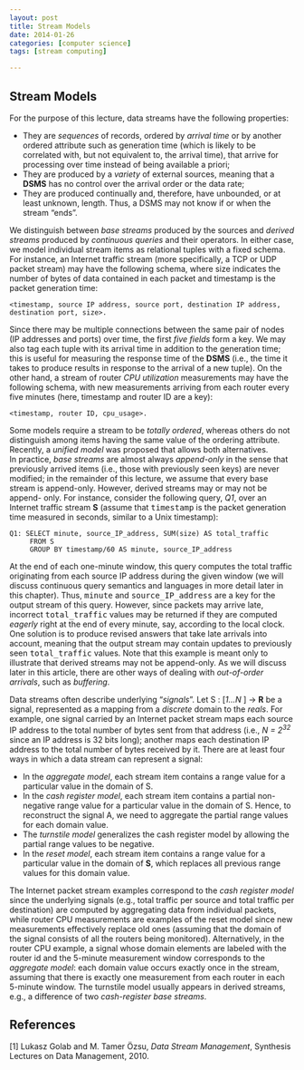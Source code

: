 ```yaml
---
layout: post
title: Stream Models
date: 2014-01-26
categories: [computer science]
tags: [stream computing]

---
```


Stream Models
---
For the purpose of this lecture, data streams have the following properties:
* They are *sequences* of records, ordered by *arrival time* or by another ordered attribute such as generation time (which is likely to be correlated with, but not equivalent to, the arrival time), that arrive for processing over time instead of being available a priori;  
* They are produced by a *variety* of external sources, meaning that a **DSMS** has no control over the arrival order or the data rate;  
* They are produced continually and, therefore, have unbounded, or at least unknown, length. Thus, a DSMS may not know if or when the stream “ends”.  
We distinguish between *base streams* produced by the sources and *derived streams* produced by *continuous queries* and their operators. In either case, we model individual stream items as relational tuples with a fixed schema. For instance, an Internet traffic stream (more specifically, a TCP or UDP packet stream) may have the following schema, where size indicates the number of bytes of data contained in each packet and timestamp is the packet generation time:  

```<timestamp, source IP address, source port, destination IP address,destination port, size>.  
```  
Since there may be multiple connections between the same pair of nodes (IP addresses and ports) over time, the first *five fields* form a key. We may also tag each tuple with its arrival time in addition to the generation time; this is useful for measuring the response time of the **DSMS** (i.e., the time it takes to produce results in response to the arrival of a new tuple). On the other hand, a stream of router *CPU utilization* measurements may have the following schema, with new measurements arriving from each router every five minutes (here, timestamp and router ID are a key):  

```
<timestamp, router ID, cpu_usage>.  
```  
Some models require a stream to be *totally ordered*, whereas others do not distinguish among items having the same value of the ordering attribute. Recently, a *unified model* was proposed that allows both alternatives.  
In practice, *base streams* are almost always *append-only* in the sense that previously arrived items (i.e., those with previously seen keys) are never modified; in the remainder of this lecture, we assume that every base stream is append-only. However, derived streams may or may not be append- only. For instance, consider the following query, *Q1*, over an Internet traffic stream **S** (assume that <tt class="literal">timestamp</tt> is the packet generation time measured in seconds, similar to a Unix timestamp):  

```
Q1: SELECT minute, source_IP_address, SUM(size) AS total_traffic   
	 FROM S  
	 GROUP BY timestamp/60 AS minute, source_IP_address  
```
At the end of each one-minute window, this query computes the total traffic originating from each source IP address during the given window (we will discuss continuous query semantics and languages in more detail later in this chapter). Thus, <tt class="literal">minute</tt> and <tt class="literal">source_IP_address</tt> are a key for the output stream of this query. However, since packets may arrive late, incorrect <tt class="literal">total_traffic</tt> values may be returned if they are computed *eagerly* right at the end of every minute, say, according to the local clock. One solution is to produce revised answers that take late arrivals into account, meaning that the output stream may contain updates to previously seen <tt class="literal">total_traffic</tt> values. Note that this example is meant only to illustrate that derived streams may not be append-only. As we will discuss later in this article, there are other ways of dealing with *out-of-order arrivals*, such as *buffering*.
Data streams often describe underlying “*signals*”. Let S : [*1...N* ] → **R** be a signal, represented as a mapping from a *discrete* domain to the *reals*. For example, one signal carried by an Internet packet stream maps each source IP address to the total number of bytes sent from that address (i.e., *N = 2<sup>32</sup>* since an IP address is 32 bits long); another maps each destination IP address to the total number of bytes received by it. There are at least four ways in which a data stream can represent a signal:  
* In the *aggregate model*, each stream item contains a range value for a particular value in the domain of S.  
* In the *cash register model*, each stream item contains a partial non-negative range value for a particular value in the domain of S. Hence, to reconstruct the signal A, we need to aggregate the partial range values for each domain value.
* The *turnstile model* generalizes the cash register model by allowing the partial range values to be negative.
* In the *reset model*, each stream item contains a range value for a particular value in the domain of **S**, which replaces all previous range values for this domain value.
The Internet packet stream examples correspond to the *cash register model* since the underlying signals (e.g., total traffic per source and total traffic per destination) are computed by aggregating data from individual packets, while router CPU measurements are examples of the reset model since new measurements effectively replace old ones (assuming that the domain of the signal consists of all the routers being monitored). Alternatively, in the router CPU example, a signal whose domain elements are labeled with the router id and the 5-minute measurement window corresponds to the *aggregate model*: each domain value occurs exactly once in the stream, assuming that there is exactly one measurement from each router in each 5-minute window. The turnstile model usually appears in derived streams, e.g., a difference of two *cash-register base streams*.References
---
[1] Lukasz Golab and M. Tamer Özsu, *Data Stream Management*, Synthesis Lectures on Data Management, 2010.
